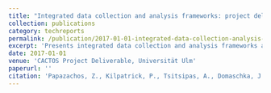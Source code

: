 ```yaml
---
title: "Integrated data collection and analysis frameworks: project deliverable D4. 4"
collection: publications
category: techreports
permalink: /publication/2017-01-01-integrated-data-collection-analysis-frameworks
excerpt: 'Presents integrated data collection and analysis frameworks as part of a collaborative project deliverable for distributed system monitoring.'
date: 2017-01-01
venue: 'CACTOS Project Deliverable, Universität Ulm'
paperurl: ''
citation: 'Papazachos, Z., Kilpatrick, P., Tsitsipas, A., Domaschka, J., Whigham, D., Sheridan, C., Ahir, M., Varghese, B., Mehta, H., Barbhuiya, S., et al. (2017). &quot;Integrated data collection and analysis frameworks: project deliverable D4. 4.&quot; Universität Ulm.'
---
```

